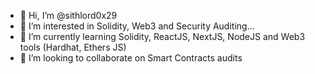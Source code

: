 - 👋 Hi, I’m @sithlord0x29
- 👀 I’m interested in Solidity, Web3 and Security Auditing...
- 🌱 I’m currently learning Solidity, ReactJS, NextJS, NodeJS and Web3 tools (Hardhat, Ethers JS)
- 💞️ I’m looking to collaborate on Smart Contracts audits
